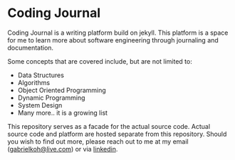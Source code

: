# Coding Journal

Coding Journal is a writing platform build on jekyll. This platform is a space for me to learn more about software engineering through journaling and documentation.

Some concepts that are covered include, but are not limited to:

- Data Structures
- Algorithms
- Object Oriented Programming
- Dynamic Programming
- System Design
- Many more.. it is a growing list

This repository serves as a facade for the actual source code. Actual source code and platform are hosted separate from this repository. Should you wish to find out more, please reach out to me at my email (gabrielkoh@live.com) or via [linkedin](https://www.linkedin.com/in/gabrielkohzm).



